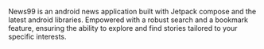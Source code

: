 News99 is an android news application built with Jetpack compose and the latest android libraries. Empowered with a robust search and a bookmark feature, ensuring the ability to explore and find stories tailored to your specific interests.
